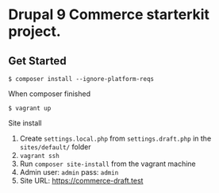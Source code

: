 # Drupal 9 Commerce starterkit project.

## Get Started

```
$ composer install --ignore-platform-reqs
```

When composer finished

```
$ vagrant up
```

Site install
1. Create `settings.local.php` from `settings.draft.php` in the `sites/default/` folder
2. `vagrant ssh`
2. Run `composer site-install` from the vagrant machine
3. Admin user: `admin` pass: `admin`
4. Site URL: https://commerce-draft.test
